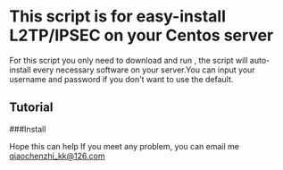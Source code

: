 # This script is for easy-install L2TP/IPSEC on your **Centos** server

For this script you only need to download and run , the script will auto-install every necessary software on
your server.You can input your username and password if you don't want to use the default.

## Tutorial

###Install

Hope this can help
If you meet any problem, you can email me qiaochenzhi_kk@126.com

